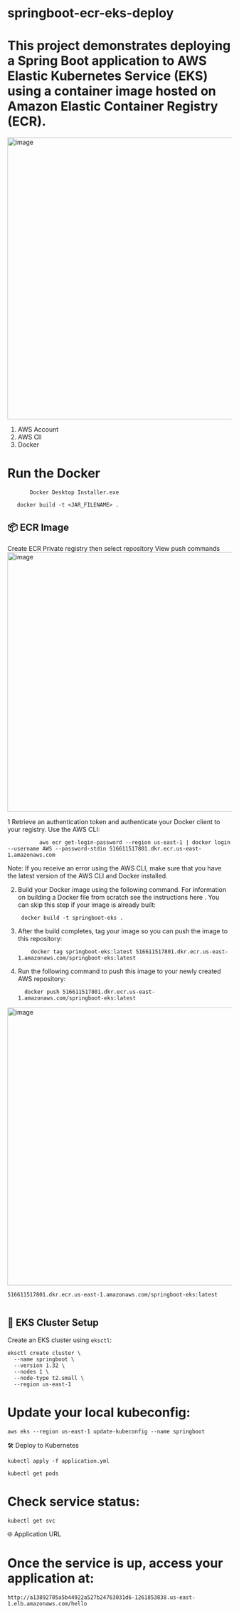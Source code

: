 # springboot-ecr-eks-deploy
# This project demonstrates deploying a Spring Boot application to AWS Elastic Kubernetes Service (EKS) using a container image hosted on Amazon Elastic Container Registry (ECR).


<img width="1215" height="632" alt="image" src="https://github.com/user-attachments/assets/0fd3d2e6-ed83-4c67-8538-fcfdb9ccbc93" />

1. AWS Account
2. AWS ClI
3. Docker

# Run the Docker
           Docker Desktop Installer.exe

       docker build -t <JAR_FILENAME> .


## 📦 ECR Image
Create ECR Private registry then select repository
View push commands<img width="1821" height="582" alt="image" src="https://github.com/user-attachments/assets/02a6e127-037d-4fc9-b93a-a08b13e2a6ba" />

 1 Retrieve an authentication token and authenticate your Docker client to your registry. Use the AWS CLI:

              aws ecr get-login-password --region us-east-1 | docker login --username AWS --password-stdin 516611517801.dkr.ecr.us-east-1.amazonaws.com
              
 Note: If you receive an error using the AWS CLI, make sure that you have the latest version of the AWS CLI and Docker installed.

 2.  Build your Docker image using the following command. For information on building a Docker file from scratch see the instructions here . You can skip this step if your image is already built:
    
          docker build -t springboot-eks .
          
 3. After the build completes, tag your image so you can push the image to this repository:

            docker tag springboot-eks:latest 516611517801.dkr.ecr.us-east-1.amazonaws.com/springboot-eks:latest
            
 4. Run the following command to push this image to your newly created AWS repository:

          docker push 516611517801.dkr.ecr.us-east-1.amazonaws.com/springboot-eks:latest



<img width="1821" height="623" alt="image" src="https://github.com/user-attachments/assets/22bf970a-59bb-4d16-9ad0-6afc97612492" />


```
516611517801.dkr.ecr.us-east-1.amazonaws.com/springboot-eks:latest


```
## 🚀 EKS Cluster Setup

Create an EKS cluster using `eksctl`:

```
eksctl create cluster \
  --name springboot \
  --version 1.32 \
  --nodes 1 \
  --node-type t2.small \
  --region us-east-1
```

# Update your local kubeconfig:

```
aws eks --region us-east-1 update-kubeconfig --name springboot

```
🛠️ Deploy to Kubernetes

```
kubectl apply -f application.yml
```
```
kubectl get pods

```
# Check service status:

```
kubectl get svc

```
🌐 Application URL

# Once the service is up, access your application at:

```
http://a13892705a5b44922a527b24763031d6-1261853838.us-east-1.elb.amazonaws.com/hello
```




